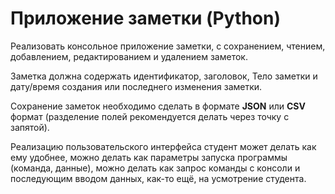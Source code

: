 # Приложение заметки (Python)

Реализовать консольное приложение заметки, с сохранением, чтением, добавлением, редактированием и удалением заметок.

Заметка должна содержать идентификатор, заголовок, Тело заметки и дату/время создания или последнего изменения заметки.

Сохранение заметок необходимо сделать в формате __JSON__ или __CSV__ формат (разделение полей рекомендуется делать через
точку с запятой).

Реализацию пользовательского интерфейса студент может делать как ему удобнее, можно делать как
параметры запуска программы (команда, данные), можно делать как запрос команды с консоли и последующим вводом данных,
как-то ещё, на усмотрение студента.
